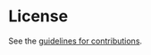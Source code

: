 # License

See the
[guidelines for contributions](https://github.com/martinthomson/rfc-syntax-change/blob/main/CONTRIBUTING.md).
